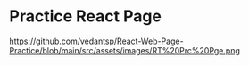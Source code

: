 # Practice React Page

https://github.com/vedantsp/React-Web-Page-Practice/blob/main/src/assets/images/RT%20Prc%20Pge.png

 

